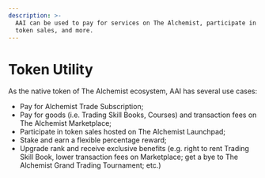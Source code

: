 ```yaml
---
description: >-
  AAI can be used to pay for services on The Alchemist, participate in exclusive
  token sales, and more.
---
```


# Token Utility

As the native token of The Alchemist ecosystem, AAI has several use cases:

* Pay for Alchemist Trade Subscription;
* Pay for goods (i.e. Trading Skill Books, Courses) and transaction fees on The Alchemist Marketplace;
* Participate in token sales hosted on The Alchemist Launchpad;
* Stake and earn a flexible percentage reward;
* Upgrade rank and receive exclusive benefits (e.g. right to rent Trading Skill Book, lower transaction fees on Marketplace; get a bye to The Alchemist Grand Trading Tournament; etc.)
